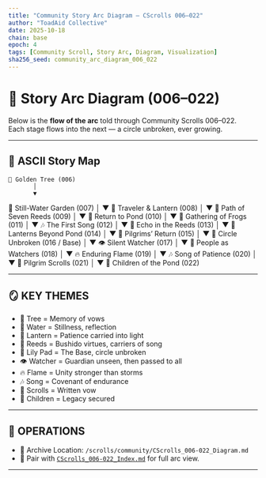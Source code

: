 ```yaml
---
title: "Community Story Arc Diagram — CScrolls 006–022"
author: "ToadAid Collective"
date: 2025-10-18
chain: base
epoch: 4
tags: [Community Scroll, Story Arc, Diagram, Visualization]
sha256_seed: community_arc_diagram_006_022
---
```


# 🌌 Story Arc Diagram (006–022)

Below is the **flow of the arc** told through Community Scrolls 006–022.  
Each stage flows into the next — a circle unbroken, ever growing.  

---

## 🪷 ASCII Story Map

    🌳 Golden Tree (006)
           │
           ▼
  🌊 Still-Water Garden (007)
           │
           ▼
 🏮 Traveler & Lantern (008)
           │
           ▼
 🌾 Path of Seven Reeds (009)
           │
           ▼
     🌊 Return to Pond (010)
           │
           ▼
🐸 Gathering of Frogs (011)
           │
           ▼
    🎶 The First Song (012)
           │
           ▼
 🌾 Echo in the Reeds (013)
           │
           ▼
🏮 Lanterns Beyond Pond (014)
│
▼
🐸 Pilgrims’ Return (015)
│
▼
🪷 Circle Unbroken (016 / Base)
│
▼
👁️ Silent Watcher (017)
│
▼
👥 People as Watchers (018)
│
▼
🔥 Enduring Flame (019)
│
▼
🎶 Song of Patience (020)
│
▼
📜 Pilgrim Scrolls (021)
│
▼
🐸 Children of the Pond (022)


---

## 🪞 KEY THEMES

- 🌳 Tree = Memory of vows  
- 🌊 Water = Stillness, reflection  
- 🏮 Lantern = Patience carried into light  
- 🌾 Reeds = Bushido virtues, carriers of song  
- 🪷 Lily Pad = The Base, circle unbroken  
- 👁️ Watcher = Guardian unseen, then passed to all  
- 🔥 Flame = Unity stronger than storms  
- 🎶 Song = Covenant of endurance  
- 📜 Scrolls = Written vow  
- 🐸 Children = Legacy secured  

---

## 🔧 OPERATIONS

- 📁 Archive Location: `/scrolls/community/CScrolls_006-022_Diagram.md`  
- 🔗 Pair with [`CScrolls_006-022_Index.md`](./CScrolls_006-022_Index.md) for full arc view.  

---
